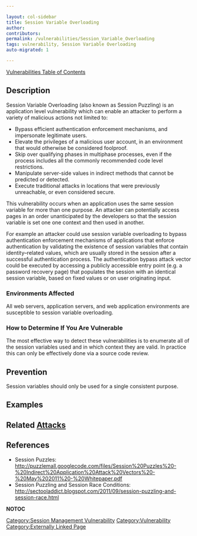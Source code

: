 ```yaml
---

layout: col-sidebar
title: Session Variable Overloading
author: 
contributors: 
permalink: /vulnerabilities/Session_Variable_Overloading
tags: vulnerability, Session Variable Overloading
auto-migrated: 1

---
```


[Vulnerabilities Table of Contents](ASDR_TOC_Vulnerabilities "wikilink")

## Description

Session Variable Overloading (also known as Session Puzzling) is an
application level vulnerability which can enable an attacker to perform
a variety of malicious actions not limited to:

  - Bypass efficient authentication enforcement mechanisms, and
    impersonate legitimate users.
  - Elevate the privileges of a malicious user account, in an
    environment that would otherwise be considered foolproof.
  - Skip over qualifying phases in multiphase processes, even if the
    process includes all the commonly recommended code level
    restrictions.
  - Manipulate server-side values in indirect methods that cannot be
    predicted or detected.
  - Execute traditional attacks in locations that were previously
    unreachable, or even considered secure.

This vulnerability occurs when an application uses the same session
variable for more than one purpose. An attacker can potentially access
pages in an order unanticipated by the developers so that the session
variable is set one one context and then used in another.

For example an attacker could use session variable overloading to bypass
authentication enforcement mechanisms of applications that enforce
authentication by validating the existence of session variables that
contain identity–related values, which are usually stored in the session
after a successful authentication process. The authentication bypass
attack vector could be executed by accessing a publicly accessible entry
point (e.g. a password recovery page) that populates the session with an
identical session variable, based on fixed values or on user originating
input.

### Environments Affected

All web servers, application servers, and web application environments
are susceptible to session variable overloading.

### How to Determine If You Are Vulnerable

The most effective way to detect these vulnerabilities is to enumerate
all of the session variables used and in which context they are valid.
In practice this can only be effectively done via a source code review.

## Prevention

Session variables should only be used for a single consistent purpose.

## Examples

## Related [Attacks](Attacks "wikilink")

## References

  - Session Puzzles:
    <http://puzzlemall.googlecode.com/files/Session%20Puzzles%20-%20Indirect%20Application%20Attack%20Vectors%20-%20May%202011%20-%20Whitepaper.pdf>
  - Session Puzzling and Session Race Conditions:
    <http://sectooladdict.blogspot.com/2011/09/session-puzzling-and-session-race.html>

__NOTOC__

[Category:Session Management
Vulnerability](Category:Session_Management_Vulnerability "wikilink")
[Category:Vulnerability](Category:Vulnerability "wikilink")
[Category:Externally Linked
Page](Category:Externally_Linked_Page "wikilink")